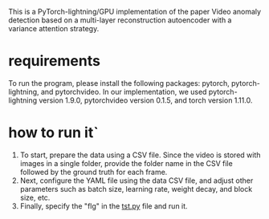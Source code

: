 This is a PyTorch-lightning/GPU implementation of the paper 
Video anomaly detection based on a multi-layer
reconstruction autoencoder with a variance attention
strategy.

# requirements
To run the program, please install the following packages: pytorch, pytorch-lightning, and pytorchvideo. In our implementation, we used pytorch-lightning version 1.9.0, pytorchvideo 
version 0.1.5, and torch version 1.11.0.


# how to run it`
1. To start, prepare the data using a CSV file. Since the video is stored with images in a single folder, provide the folder name in the CSV file followed by the ground truth for each frame.
2. Next, configure the YAML file using the data CSV file, and adjust other parameters such as batch size, learning rate, weight decay, and block size, etc.
3. Finally, specify the "flg" in the [tst.py](http://tst.py/) file and run it.